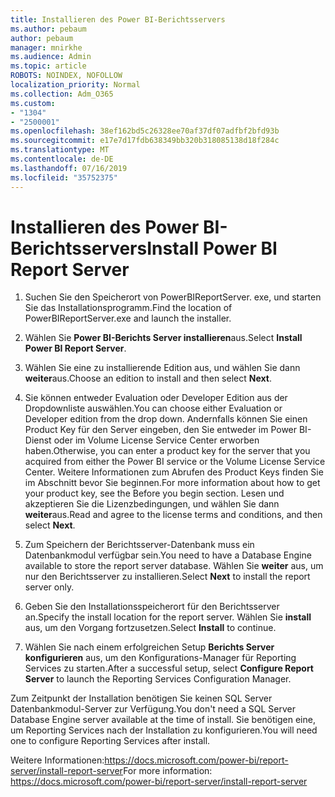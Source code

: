 ```yaml
---
title: Installieren des Power BI-Berichtsservers
ms.author: pebaum
author: pebaum
manager: mnirkhe
ms.audience: Admin
ms.topic: article
ROBOTS: NOINDEX, NOFOLLOW
localization_priority: Normal
ms.collection: Adm_O365
ms.custom:
- "1304"
- "2500001"
ms.openlocfilehash: 38ef162bd5c26328ee70af37df07adfbf2bfd93b
ms.sourcegitcommit: e17e7d17fdb638349bb320b318085138d18f284c
ms.translationtype: MT
ms.contentlocale: de-DE
ms.lasthandoff: 07/16/2019
ms.locfileid: "35752375"
---
```

# <a name="install-power-bi-report-server"></a><span data-ttu-id="38836-102">Installieren des Power BI-Berichtsservers</span><span class="sxs-lookup"><span data-stu-id="38836-102">Install Power BI Report Server</span></span>

1. <span data-ttu-id="38836-103">Suchen Sie den Speicherort von PowerBIReportServer. exe, und starten Sie das Installationsprogramm.</span><span class="sxs-lookup"><span data-stu-id="38836-103">Find the location of PowerBIReportServer.exe and launch the installer.</span></span>

2. <span data-ttu-id="38836-104">Wählen Sie **Power BI-Berichts Server installieren**aus.</span><span class="sxs-lookup"><span data-stu-id="38836-104">Select **Install Power BI Report Server**.</span></span>

3. <span data-ttu-id="38836-105">Wählen Sie eine zu installierende Edition aus, und wählen Sie dann **weiter**aus.</span><span class="sxs-lookup"><span data-stu-id="38836-105">Choose an edition to install and then select **Next**.</span></span>

4. <span data-ttu-id="38836-106">Sie können entweder Evaluation oder Developer Edition aus der Dropdownliste auswählen.</span><span class="sxs-lookup"><span data-stu-id="38836-106">You can choose either Evaluation or Developer edition from the drop down.</span></span>  <span data-ttu-id="38836-107">Andernfalls können Sie einen Product Key für den Server eingeben, den Sie entweder im Power BI-Dienst oder im Volume License Service Center erworben haben.</span><span class="sxs-lookup"><span data-stu-id="38836-107">Otherwise, you can enter a product key for the server that you acquired from either the Power BI service or the Volume License Service Center.</span></span> <span data-ttu-id="38836-108">Weitere Informationen zum Abrufen des Product Keys finden Sie im Abschnitt bevor Sie beginnen.</span><span class="sxs-lookup"><span data-stu-id="38836-108">For more information about how to get your product key, see the Before you begin section.</span></span> <span data-ttu-id="38836-109">Lesen und akzeptieren Sie die Lizenzbedingungen, und wählen Sie dann **weiter**aus.</span><span class="sxs-lookup"><span data-stu-id="38836-109">Read and agree to the license terms and conditions, and then select **Next**.</span></span>

5. <span data-ttu-id="38836-110">Zum Speichern der Berichtsserver-Datenbank muss ein Datenbankmodul verfügbar sein.</span><span class="sxs-lookup"><span data-stu-id="38836-110">You need to have a Database Engine available to store the report server database.</span></span> <span data-ttu-id="38836-111">Wählen Sie **weiter** aus, um nur den Berichtsserver zu installieren.</span><span class="sxs-lookup"><span data-stu-id="38836-111">Select **Next** to install the report server only.</span></span>

6. <span data-ttu-id="38836-112">Geben Sie den Installationsspeicherort für den Berichtsserver an.</span><span class="sxs-lookup"><span data-stu-id="38836-112">Specify the install location for the report server.</span></span> <span data-ttu-id="38836-113">Wählen Sie **install** aus, um den Vorgang fortzusetzen.</span><span class="sxs-lookup"><span data-stu-id="38836-113">Select **Install** to continue.</span></span>

7. <span data-ttu-id="38836-114">Wählen Sie nach einem erfolgreichen Setup **Berichts Server konfigurieren** aus, um den Konfigurations-Manager für Reporting Services zu starten.</span><span class="sxs-lookup"><span data-stu-id="38836-114">After a successful setup, select **Configure Report Server** to launch the Reporting Services Configuration Manager.</span></span>

<span data-ttu-id="38836-115">Zum Zeitpunkt der Installation benötigen Sie keinen SQL Server Datenbankmodul-Server zur Verfügung.</span><span class="sxs-lookup"><span data-stu-id="38836-115">You don't need a SQL Server Database Engine server available at the time of install.</span></span> <span data-ttu-id="38836-116">Sie benötigen eine, um Reporting Services nach der Installation zu konfigurieren.</span><span class="sxs-lookup"><span data-stu-id="38836-116">You will need one to configure Reporting Services after install.</span></span>

<span data-ttu-id="38836-117">Weitere Informationen:https://docs.microsoft.com/power-bi/report-server/install-report-server</span><span class="sxs-lookup"><span data-stu-id="38836-117">For more information: https://docs.microsoft.com/power-bi/report-server/install-report-server</span></span>
